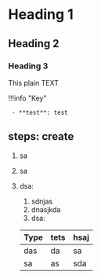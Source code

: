 # Heading 1

## Heading 2

### Heading 3

This plain TEXT

  !!!info "Key"
    
     - **test**: test

## steps: create

1. sa
2. sa
3. dsa:

    1. sdnjas
    2. dnasjkda
    3. dsa: 

    | Type | tets | hsaj|
    |---|---|---|
    |das|da|sa
    |sa|as|sda|

